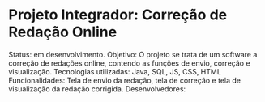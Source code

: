 # Projeto Integrador: Correção de Redação Online
Status: em desenvolvimento.
Objetivo: O projeto se trata de um software a correção de redações online, contendo as funções de envio, correção e visualização.
Tecnologias utilizadas: Java, SQL, JS, CSS, HTML
Funcionalidades: Tela de envio da redação, tela de correção e tela de visualização da redação corrigida.
Desenvolvedores:
